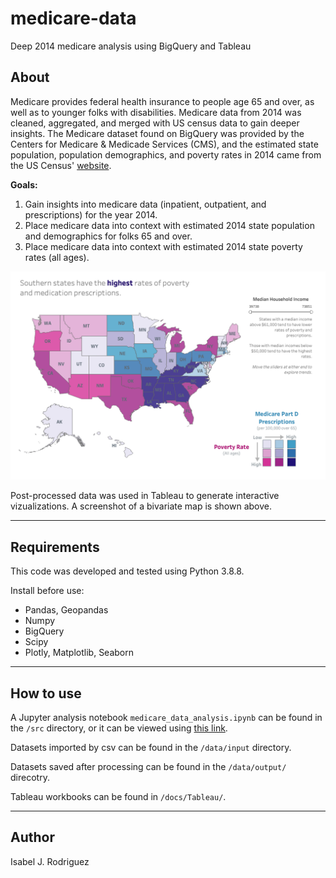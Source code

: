 # medicare-data
Deep 2014 medicare analysis using BigQuery and Tableau

## About 
Medicare provides federal health insurance to people age 65 and over, as well as to younger folks with disabilities. Medicare data from 2014 was cleaned, aggregated, and merged with US census data to gain deeper insights. The Medicare dataset found on BigQuery was provided by the Centers for Medicare & Medicade Services (CMS), and the estimated state population, population demographics, and poverty rates in 2014 came from the US Census' [website](https://www.census.gov/).

**Goals:**
1. Gain insights into medicare data (inpatient, outpatient, and prescriptions) for the year 2014.
2. Place medicare data into context with estimated 2014 state population and demographics for folks 65 and over.
3. Place medicare data into context with estimated 2014 state poverty rates (all ages).

![A geographic map showing the rates of poverty and prescription rates. The title says "Southeastern states have the highest rates of poverty and medication prescriptions"](https://github.com/space-isa/medicare-data/blob/main/docs/figures/bivariate-map.png?raw=true)

Post-processed data was used in Tableau to generate interactive vizualizations. A screenshot of a bivariate map is shown above. 

---

## Requirements
This code was developed and tested using Python 3.8.8.

Install before use: 
- Pandas, Geopandas
- Numpy 
- BigQuery
- Scipy
- Plotly, Matplotlib, Seaborn
--- 

## How to use
A Jupyter analysis notebook ```medicare_data_analysis.ipynb``` can be found in the ```/src``` directory, or it can be viewed using [this link](https://nbviewer.jupyter.org/github/space-isa/medicare-data/blob/main/src/medicare_data_analysis.ipynb).

Datasets imported by csv can be found in the ```/data/input``` directory.

Datasets saved after processing can be found in the ```/data/output/``` direcotry.

Tableau workbooks can be found in ```/docs/Tableau/```.

---

## Author 
Isabel J. Rodriguez 
